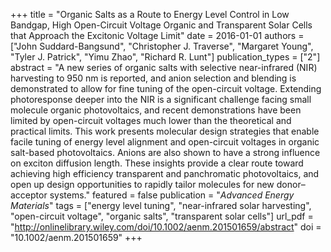 +++
title = "Organic Salts as a Route to Energy Level Control in Low Bandgap, High Open-Circuit Voltage Organic and Transparent Solar Cells that Approach the Excitonic Voltage Limit"
date = 2016-01-01
authors = ["John Suddard-Bangsund", "Christopher J. Traverse", "Margaret Young", "Tyler J. Patrick", "Yimu Zhao", "Richard R. Lunt"]
publication_types = ["2"]
abstract = "A new series of organic salts with selective near-infrared (NIR) harvesting to 950 nm is reported, and anion selection and blending is demonstrated to allow for fine tuning of the open-circuit voltage. Extending photoresponse deeper into the NIR is a significant challenge facing small molecule organic photovoltaics, and recent demonstrations have been limited by open-circuit voltages much lower than the theoretical and practical limits. This work presents molecular design strategies that enable facile tuning of energy level alignment and open-circuit voltages in organic salt-based photovoltaics. Anions are also shown to have a strong influence on exciton diffusion length. These insights provide a clear route toward achieving high efficiency transparent and panchromatic photovoltaics, and open up design opportunities to rapidly tailor molecules for new donor–acceptor systems."
featured = false
publication = "*Advanced Energy Materials*"
tags = ["energy level tuning", "near-infrared solar harvesting", "open-circuit voltage", "organic salts", "transparent solar cells"]
url_pdf = "http://onlinelibrary.wiley.com/doi/10.1002/aenm.201501659/abstract"
doi = "10.1002/aenm.201501659"
+++


